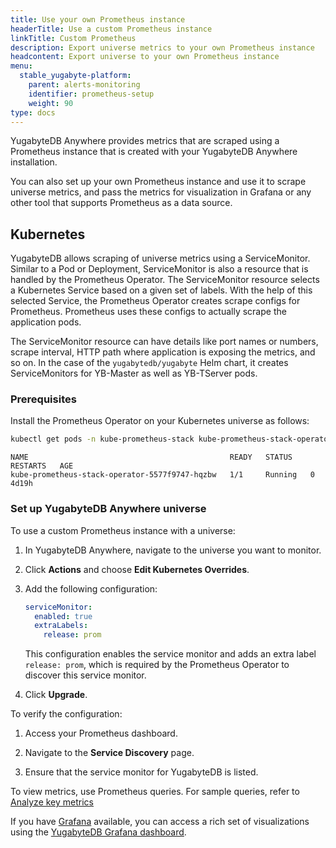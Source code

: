 ```yaml
---
title: Use your own Prometheus instance
headerTitle: Use a custom Prometheus instance
linkTitle: Custom Prometheus
description: Export universe metrics to your own Prometheus instance
headcontent: Export universe to your own Prometheus instance
menu:
  stable_yugabyte-platform:
    parent: alerts-monitoring
    identifier: prometheus-setup
    weight: 90
type: docs
---
```


YugabyteDB Anywhere provides metrics that are scraped using a Prometheus instance that is created with your YugabyteDB Anywhere installation.

You can also set up your own Prometheus instance and use it to scrape universe metrics, and pass the metrics for visualization in Grafana or any other tool that supports Prometheus as a data source.

## Kubernetes

YugabyteDB allows scraping of universe metrics using a ServiceMonitor. Similar to a Pod or Deployment, ServiceMonitor is also a resource that is handled by the Prometheus Operator. The ServiceMonitor resource selects a Kubernetes Service based on a given set of labels. With the help of this selected Service, the Prometheus Operator creates scrape configs for Prometheus. Prometheus uses these configs to actually scrape the application pods.

The ServiceMonitor resource can have details like port names or numbers, scrape interval, HTTP path where application is exposing the metrics, and so on. In the case of the `yugabytedb/yugabyte` Helm chart, it creates ServiceMonitors for YB-Master as well as YB-TServer pods.

### Prerequisites

Install the Prometheus Operator on your Kubernetes universe as follows:

```sh
kubectl get pods -n kube-prometheus-stack kube-prometheus-stack-operator-5577f9747-hqzbw
```

```output
NAME                                             READY   STATUS    RESTARTS   AGE
kube-prometheus-stack-operator-5577f9747-hqzbw   1/1     Running   0          4d19h
```

### Set up YugabyteDB Anywhere universe

To use a custom Prometheus instance with a universe:

1. In YugabyteDB Anywhere, navigate to the universe you want to monitor.

1. Click **Actions** and choose **Edit Kubernetes Overrides**.

1. Add the following configuration:

    ```yaml
    serviceMonitor:
      enabled: true
      extraLabels:
        release: prom
    ```

    This configuration enables the service monitor and adds an extra label `release: prom`, which is required by the Prometheus Operator to discover this service monitor.

1. Click **Upgrade**.

To verify the configuration:

1. Access your Prometheus dashboard.

1. Navigate to the **Service Discovery** page.

1. Ensure that the service monitor for YugabyteDB is listed.

To view metrics, use Prometheus queries. For sample queries, refer to [Analyze key metrics](../../../explore/observability/prometheus-integration/macos/#analyze-key-metrics)

If you have [Grafana](../../../explore/observability/grafana-dashboard/grafana/) available, you can access a rich set of visualizations using the [YugabyteDB Grafana dashboard](https://grafana.com/grafana/dashboards/12620-yugabytedb/).
